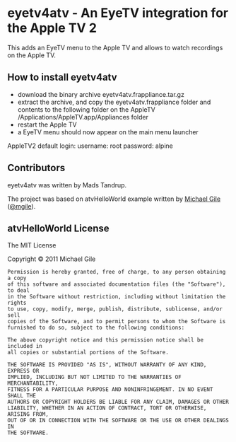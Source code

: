 eyetv4atv - An EyeTV integration for the Apple TV 2
=====================================

This adds an EyeTV menu to the Apple TV and allows to watch recordings on the Apple TV.

How to install eyetv4atv
---------------------------

- download the binary archive eyetv4atv.frappliance.tar.gz
- extract the archive, and copy the eyetv4atv.frappliance folder and contents to the following folder on the AppleTV
/Applications/AppleTV.app/Appliances folder
- restart the Apple TV
- a EyeTV menu should now appear on the main menu launcher

AppleTV2 default login: 
username: root
password: alpine

Contributors
------------

eyetv4atv was written by Mads Tandrup.

The project was based on atvHelloWorld example written by [Michael Gile](http://mgile.com) ([@mgile](http://twitter.com/mgile)).

atvHelloWorld License
-------
   The MIT License

   Copyright &copy; 2011 Michael Gile
	
	Permission is hereby granted, free of charge, to any person obtaining a copy
	of this software and associated documentation files (the "Software"), to deal
	in the Software without restriction, including without limitation the rights
	to use, copy, modify, merge, publish, distribute, sublicense, and/or sell
	copies of the Software, and to permit persons to whom the Software is
	furnished to do so, subject to the following conditions:
	
	The above copyright notice and this permission notice shall be included in
	all copies or substantial portions of the Software.
	
	THE SOFTWARE IS PROVIDED "AS IS", WITHOUT WARRANTY OF ANY KIND, EXPRESS OR
	IMPLIED, INCLUDING BUT NOT LIMITED TO THE WARRANTIES OF MERCHANTABILITY,
	FITNESS FOR A PARTICULAR PURPOSE AND NONINFRINGEMENT. IN NO EVENT SHALL THE
	AUTHORS OR COPYRIGHT HOLDERS BE LIABLE FOR ANY CLAIM, DAMAGES OR OTHER
	LIABILITY, WHETHER IN AN ACTION OF CONTRACT, TORT OR OTHERWISE, ARISING FROM,
	OUT OF OR IN CONNECTION WITH THE SOFTWARE OR THE USE OR OTHER DEALINGS IN
	THE SOFTWARE.